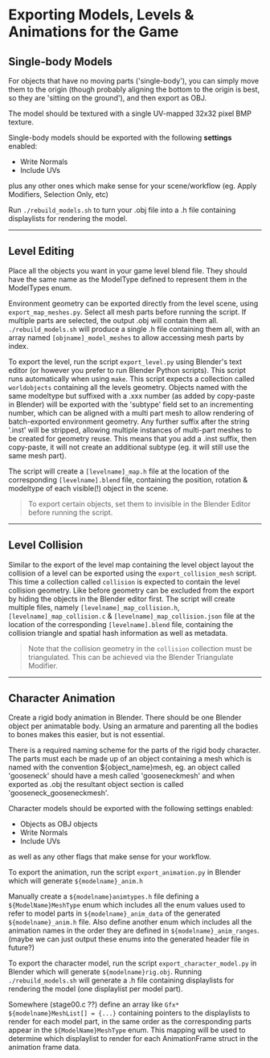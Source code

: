# Exporting Models, Levels & Animations for the Game

## Single-body Models
For objects that have no moving parts ('single-body'), you can simply move them to the origin (though probably aligning the bottom to the origin is best, so they are 'sitting on the ground'), and then export as OBJ.

The model should be textured with a single UV-mapped 32x32 pixel BMP texture.

Single-body models should be exported with the following **settings** enabled:
- Write Normals
- Include UVs

plus any other ones which make sense for your scene/workflow (eg. Apply Modifiers, Selection Only, etc)

Run `./rebuild_models.sh` to turn your .obj file into a .h file containing displaylists for rendering the model.

----

## Level Editing
Place all the objects you want in your game level blend file. They should have the same name as the ModelType defined to represent them in the ModelTypes enum.

Environment geometry can be exported directly from the level scene, using `export_map_meshes.py`. Select all mesh parts before running the script. If multiple parts are selected, the output .obj will contain them all. `./rebuild_models.sh` will produce a single .h file containing them all, with an array named `[objname]_model_meshes` to allow accessing mesh parts by index.

To export the level, run the script `export_level.py` using Blender's text editor (or however you prefer to run Blender Python scripts). This script runs automatically when using `make`.
This script expects a collection called `worldobjects` containing all the levels geometry.
Objects named with the same modeltype but suffixed with a .xxx number (as added by copy-paste in Blender) will be exported with the 'subtype' field set to an incrementing number, which can be aligned with a multi part mesh to allow rendering of batch-exported environment geometry. 
Any further suffix after the string '.inst' will be stripped, allowing multiple instances of multi-part meshes to be created for geometry reuse. This means that you add a .inst suffix, then copy-paste, it will not create an additional subtype (eg. it will still use the same mesh part).

The script will create a `[levelname]_map.h` file at the location of the corresponding `[levelname].blend` file, containing the position, rotation & modeltype of each visible(!) object in the scene. 
> To export certain objects, set them to invisible in the Blender Editor before running the script. 

----
## Level Collision
Similar to the export of the level map containing the level object layout the collision of a level can be exported using the `export_collision_mesh` script. This time a collection called `collision` is expected to contain the level collision geometry.
Like before geometry can be excluded from the export by hiding the objects in the Blender editor first.
The script will create multiple files, namely `[levelname]_map_collision.h`, `[levelname]_map_collision.c` & `[levelname]_map_collision.json` file at the location of the corresponding `[levelname].blend` file, containing the collision triangle and spatial hash information as well as metadata.
> Note that the collision geometry in the `collision` collection must be triangulated. This can be achieved via the Blender Triangulate Modifier.
----
## Character Animation

Create a rigid body animation in Blender. There should be one Blender object per animatable body. Using an armature and parenting all the bodies to bones makes this easier, but is not essential.

There is a required naming scheme for the parts of the rigid body character. The parts must each be made up of an object containing a mesh which is named with the convention ${object_name}mesh, eg. an object called 'gooseneck' should have a mesh called 'gooseneckmesh' and when exported as .obj the resultant object section is called 'gooseneck_gooseneckmesh'.

Character models should be exported with the following settings enabled:
- Objects as OBJ objects
- Write Normals
- Include UVs

as well as any other flags that make sense for your workflow.

To export the animation, run the script `export_animation.py` in Blender which will generate `${modelname}_anim.h`

Manually create a `${modelname}animtypes.h` file defining a `${ModelName}MeshType` enum which includes all the enum values used to refer to model parts in `${modelname}_anim_data` of the generated `${modelname}_anim.h` file. Also define another enum which includes all the animation names in the order they are defined in `${modelname}_anim_ranges`. (maybe we can just output these enums into the generated header file in future?)

To export the character model, run the script `export_character_model.py` in Blender which will generate `${modelname}rig.obj`. Running `./rebuild_models.sh` will generate a .h file containing displaylists for rendering the model (one displaylist per model part).
 
Somewhere (stage00.c ??) define an array like `Gfx* ${modelname}MeshList[] = {...}` containing pointers to the displaylists to render for each model part, in the same order as the corresponding parts appear in the `${ModelName}MeshType` enum. This mapping will be used to determine which displaylist to render for each AnimationFrame struct in the animation frame data.